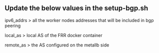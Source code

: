 ## Update the below values in the setup-bgp.sh

ipv6_addrs > all the worker nodes addresses that will be included in bgp peering

local_as > local AS of the FRR docker container

remote_as > the AS configured on the metallb side
